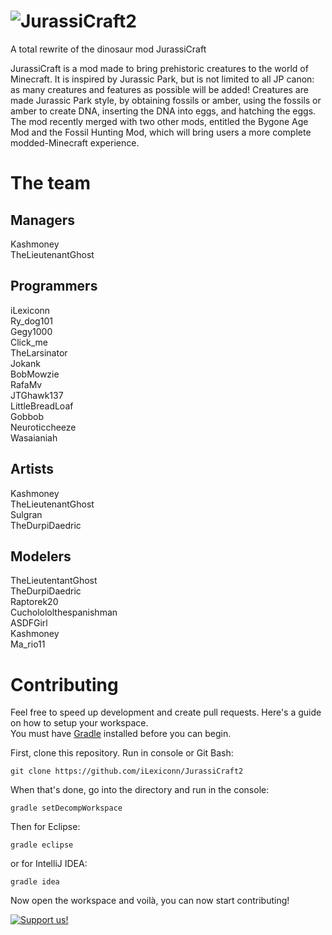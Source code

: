 # ![JurassiCraft2](http://i.imgur.com/8EKkeLa.png)
A total rewrite of the dinosaur mod JurassiCraft

JurassiCraft is a mod made to bring prehistoric creatures to the world of Minecraft. It is inspired by Jurassic Park, but is not limited to all JP canon: as many creatures and features as possible will be added! Creatures are made Jurassic Park style, by obtaining fossils or amber, using the fossils or amber to create DNA, inserting the DNA into eggs, and hatching the eggs. The mod recently merged with two other mods, entitled the Bygone Age Mod and the Fossil Hunting Mod, which will bring users a more complete modded-Minecraft experience.

# The team
## Managers
Kashmoney  
TheLieutenantGhost

## Programmers
iLexiconn  
Ry_dog101  
Gegy1000  
Click_me  
TheLarsinator  
Jokank  
BobMowzie  
RafaMv  
JTGhawk137  
LittleBreadLoaf  
Gobbob  
Neuroticcheeze  
Wasaianiah  

## Artists
Kashmoney  
TheLieutenantGhost  
Sulgran  
TheDurpiDaedric  

## Modelers
TheLieutentantGhost  
TheDurpiDaedric  
Raptorek20  
Cucholololthespanishman  
ASDFGirl  
Kashmoney  
Ma_rio11  


# Contributing
Feel free to speed up development and create pull requests. Here's a guide on how to setup your workspace.  
You must have [Gradle](http://gradle.org/) installed before you can begin.

First, clone this repository.
Run in console or Git Bash:
```
git clone https://github.com/iLexiconn/JurassiCraft2
```

When that's done, go into the directory and run in the console:
```
gradle setDecompWorkspace
```

Then for Eclipse:
```
gradle eclipse
```

or for IntelliJ IDEA:
```
gradle idea
```

Now open the workspace and voilà, you can now start contributing!

[![Support us!](http://powertalkradio559.com/wp-content/uploads/2013/02/patreon_logo.png)](https://www.patreon.com/JurassiCraft)
